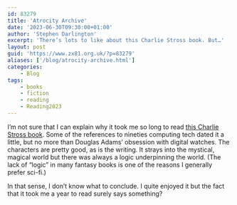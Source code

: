 ```yaml
---
id: 83279
title: 'Atrocity Archive'
date: '2023-06-30T09:30:00+01:00'
author: 'Stephen Darlington'
excerpt: 'There’s lots to like about this Charlie Stross book. But…'
layout: post
guid: 'https://www.zx81.org.uk/?p=83279'
aliases: ['/blog/atrocity-archive.html']
categories:
    - Blog
tags:
    - books
    - fiction
    - reading
    - Reading2023
---
```


<span style="font-size: revert;">I’m not sure that I can explain why it took me so long to read </span>[this Charlie Stross book](https://amzn.to/46r4mXl)<span style="font-size: revert;">. Some of the references to nineties computing tech dated it a little, but no more than Douglas Adams’ obsession with digital watches. The characters are pretty good, as is the writing. It strays into the mystical, magical world but there was always a logic underpinning the world. (The lack of “logic” in many fantasy books is one of the reasons I generally prefer sci-fi.)</span>

In that sense, I don’t know what to conclude. I quite enjoyed it but the fact that it took me a year to read surely says something?